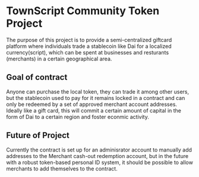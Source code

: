 # TownScript Community Token Project
The purpose of this project is to provide a semi-centralized giftcard platform where individuals trade a stablecoin like Dai for a localized currency(script),
which can be spent at businesses and resturants (merchants) in a certain geographical area.

## Goal of contract
Anyone can purchase the local token, they can trade it among other users, but the stablecoin used to pay for it remains locked in a contract and can only be redeemed by a set
of approved merchant account addresses. Ideally like a gift card, this will commit a certain amount of capital in the form of Dai to a certain region and foster econmic 
activity. 

## Future of Project
Currently the contract is set up for an adminisrator account to manually add addresses to the Merchant cash-out redemption account, but in the future with a robust 
token-based personal ID system, it should be possible to allow merchants to add themselves to the contract.  
